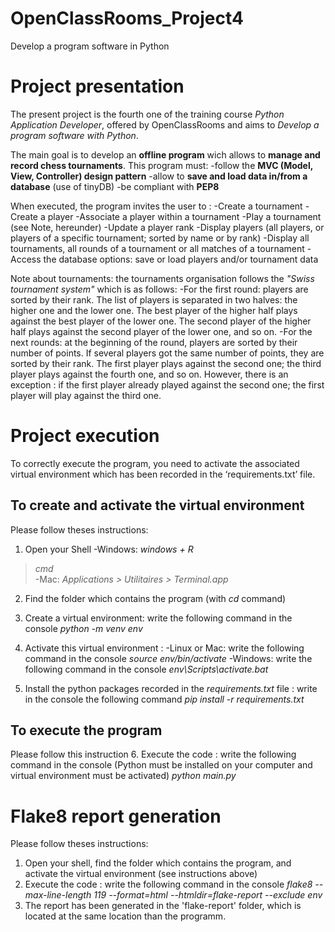 # OpenClassRooms_Project4
Develop a program software in Python


# Project presentation
The present project is the fourth one of the training course *Python Application Developer*, offered by OpenClassRooms and aims to *Develop a program software with Python*.

The main goal is to develop an **offline program** wich allows to **manage and record chess tournaments**.
This program must:
-follow the **MVC (Model, View, Controller) design pattern**
-allow to **save and load data in/from a database** (use of tinyDB)
-be compliant with **PEP8**

When executed, the program invites the user to : 
-Create a tournament
-Create a player
-Associate a player within a tournament
-Play a tournament (see Note, hereunder)
-Update a player rank
-Display players (all players, or players of a specific tournament; sorted by name or by rank)
-Display all tournaments, all rounds of a tournament or all matches of a tournament
-Access the database options: save or load players and/or tournament data

Note about tournaments: the tournaments organisation follows the *"Swiss tournament system"* which is as follows:
-For the first round: players are sorted by their rank. The list of players is separated in two halves: the higher one and the lower one.
The best player of the higher half plays against the best player of the lower one. The second player of the higher half plays against the second player of the lower one, and so on.
-For the next rounds: at the beginning of the round, players are sorted by their number of points. If several players got the same number of points, they are sorted by their rank. The first player plays against the second one; the third player plays against the fourth one, and so on. However, there is an exception : if the first player already played against the second one; the first player will play against the third one.


# Project execution
To correctly execute the program, you need to activate the associated virtual environment which has been recorded in the ‘requirements.txt’ file.

## To create and activate the virtual environment 
Please follow theses instructions:

1. Open your Shell 
-Windows: 
*windows + R* 
> *cmd*  
-Mac: 
*Applications > Utilitaires > Terminal.app*

2. Find the folder which contains the program (with *cd* command)

3. Create a virtual environment: write the following command in the console
*python -m venv env*

4. Activate this virtual environment : 
-Linux or Mac: write the following command in the console
*source env/bin/activate*
-Windows: write the following command in the console 
*env\Scripts\activate.bat*

5. Install the python packages recorded in the *requirements.txt* file : write in the console the following command
*pip install -r requirements.txt*

## To execute the program
Please follow this instruction
6. Execute the code : write the following command in the console (Python must be installed on your computer and virtual environment must be activated)
*python main.py*


# Flake8 report generation
Please follow theses instructions:
1. Open your shell, find the folder which contains the program, and activate the virtual environment (see instructions above)
2. Execute the code : write the following command in the console
*flake8 --max-line-length 119 --format=html --htmldir=flake-report --exclude env*
3. The report has been generated in the 'flake-report' folder, which is located at the same location than the programm.
